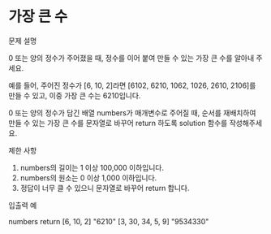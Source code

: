 # 가장 큰 수
문제 설명

0 또는 양의 정수가 주어졌을 때, 정수를 이어 붙여 만들 수 있는 가장 큰 수를 알아내 주세요.

예를 들어, 주어진 정수가 [6, 10, 2]라면 [6102, 6210, 1062, 1026, 2610, 2106]를 만들 수 있고, 이중 가장 큰 수는 6210입니다.

0 또는 양의 정수가 담긴 배열 numbers가 매개변수로 주어질 때, 순서를 재배치하여 만들 수 있는 가장 큰 수를 문자열로 바꾸어 return 하도록 solution 함수를 작성해주세요.

제한 사항

1. numbers의 길이는 1 이상 100,000 이하입니다.
2. numbers의 원소는 0 이상 1,000 이하입니다.
3. 정답이 너무 클 수 있으니 문자열로 바꾸어 return 합니다.

입출력 예

numbers	return
[6, 10, 2]	"6210"
[3, 30, 34, 5, 9]	"9534330"
